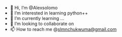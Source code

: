 - 👋 Hi, I’m @Alexsolomo
- 👀 I’m interested in learning python++
- 🌱 I’m currently learning ...
- 💞️ I’m looking to collaborate on 
- 📫 How to reach me @slmnchukwuma@gmail.com

<!---
Alexsolomo/Alexsolomo is a ✨ special ✨ repository because its `README.md` (this file) appears on your GitHub profile.
You can click the Preview link to take a look at your changes.
--->
